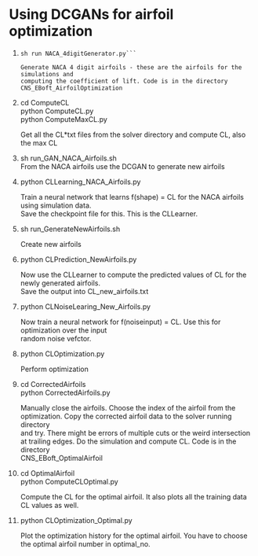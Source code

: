 # Using DCGANs for airfoil optimization 

1. ```cd NACA_4digitGenerator    
   sh run NACA_4digitGenerator.py```

   Generate NACA 4 digit airfoils - these are the airfoils for the simulations and  
   computing the coefficient of lift. Code is in the directory CNS_EBoft_AirfoilOptimization 

2. cd ComputeCL    
   python ComputeCL.py    
   python ComputeMaxCL.py    

   Get all the CL*txt files from the solver directory and compute CL, also the max CL    

3. sh run_GAN_NACA_Airfoils.sh    
   From the NACA airfoils use the DCGAN to generate new airfoils    

4. python CLLearning_NACA_Airfoils.py    

   Train a neural network that learns f(shape) = CL for the NACA airfoils using simulation data.    
   Save the checkpoint file for this. This is the CLLearner.    

4. sh run_GenerateNewAirfoils.sh   

   Create new airfoils   
5. python CLPrediction_NewAirfoils.py   

   Now use the CLLearner to compute the predicted values of CL for the newly generated airfoils.   
   Save the output into CL_new_airfoils.txt   

6. python CLNoiseLearing_New_Airfoils.py    

   Now train a neural network for f(noiseinput) = CL. Use this for optimization over the input   
   random noise vefctor.   

7. python CLOptimization.py   

   Perform optimization   

8. cd CorrectedAirfoils   
   python CorrectedAirfoils.py   

   Manually close the airfoils. Choose the index of the airfoil from the optimization. Copy the corrected  airfoil data to the solver running directory   
   and try. There might be errors of multiple cuts or the weird intersection at trailing edges. Do the simulation and compute CL. Code is in the directory   
   CNS_EBoft_OptimalAirfoil   

9. cd OptimalAirfoil    
   python ComputeCLOptimal.py   
   
   Compute the CL for the optimal airfoil. It also plots all the training data CL values as well.   

10. python CLOptimization_Optimal.py   
 
    Plot the optimization history for the optimal airfoil. You have to choose the optimal airfoil number in optimal_no.   

